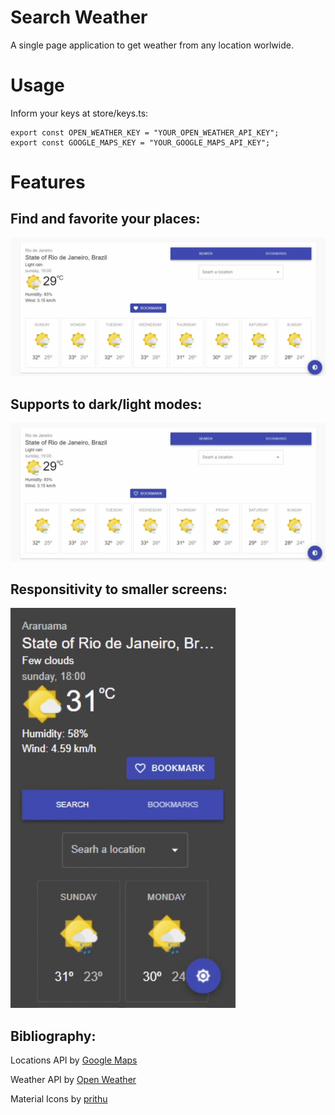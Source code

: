 # Search Weather

A single page application to get weather from any location worlwide.

# Usage

Inform your keys at store/keys.ts:
```
export const OPEN_WEATHER_KEY = "YOUR_OPEN_WEATHER_API_KEY";
export const GOOGLE_MAPS_KEY = "YOUR_GOOGLE_MAPS_API_KEY";
```

# Features
## Find and favorite your places:

![](public/gifs/functionalities.gif)

## Supports to dark/light modes:

![](public/gifs/theme-switch.gif)

## Responsitivity to smaller screens:

![](public/gifs/mobile.gif)

## Bibliography:
Locations API by [Google Maps](https://developers.google.com/maps/)

Weather API by [Open Weather](https://openweathermap.org/api)

Material Icons by [prithu](https://twitter.com/prithu524)
